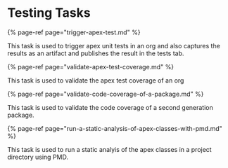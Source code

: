 # Testing Tasks

{% page-ref page="trigger-apex-test.md" %}

This task is used to trigger apex unit tests in an org and also captures the results as an artifact and publishes the result in the tests tab.

{% page-ref page="validate-apex-test-coverage.md" %}

This task is used to validate the apex test coverage of an org

{% page-ref page="validate-code-coverage-of-a-package.md" %}

This task is used to validate the code coverage of a second generation package.

{% page-ref page="run-a-static-analysis-of-apex-classes-with-pmd.md" %}

This task is used to run a static analyis of the apex classes in a project directory using PMD.

